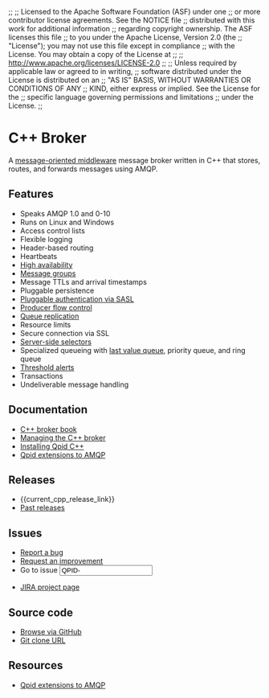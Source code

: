 ;;
;; Licensed to the Apache Software Foundation (ASF) under one
;; or more contributor license agreements.  See the NOTICE file
;; distributed with this work for additional information
;; regarding copyright ownership.  The ASF licenses this file
;; to you under the Apache License, Version 2.0 (the
;; "License"); you may not use this file except in compliance
;; with the License.  You may obtain a copy of the License at
;; 
;;   http://www.apache.org/licenses/LICENSE-2.0
;; 
;; Unless required by applicable law or agreed to in writing,
;; software distributed under the License is distributed on an
;; "AS IS" BASIS, WITHOUT WARRANTIES OR CONDITIONS OF ANY
;; KIND, either express or implied.  See the License for the
;; specific language governing permissions and limitations
;; under the License.
;;

<div id="-left-column" markdown="1">

# C++ Broker

<div class="feature" markdown="1">

A [message-oriented middleware][mom] message broker written in C++
that stores, routes, and forwards messages using AMQP.

[mom]:http://en.wikipedia.org/wiki/Message-oriented_middleware

</div>

## Features

<div class="two-column" markdown="1">

 - Speaks AMQP 1.0 and 0-10
 - Runs on Linux and Windows
 - Access control lists
 - Flexible logging
 - Header-based routing
 - Heartbeats
 - [High availability]({{current_cpp_release_url}}/cpp-broker/book/chapter-ha.html)
 - [Message groups]({{current_cpp_release_url}}/cpp-broker/book/Using-message-groups.html)
 - Message TTLs and arrival timestamps
 - Pluggable persistence
 - [Pluggable authentication via SASL]({{current_cpp_release_url}}/cpp-broker/book/chap-Messaging_User_Guide-Security.html)
 - [Producer flow control]({{current_cpp_release_url}}/cpp-broker/book/producer-flow-control.html)
 - [Queue replication]({{current_cpp_release_url}}/cpp-broker/book/ha-queue-replication.html)
 - Resource limits
 - Secure connection via SSL
 - [Server-side selectors](https://issues.apache.org/jira/browse/QPID-4558?focusedCommentId=13592659&page=com.atlassian.jira.plugin.system.issuetabpanels:comment-tabpanel#comment-13592659)
 - Specialized queueing with [last value queue]({{current_cpp_release_url}}/cpp-broker/book/ch01s06.html), priority queue, and ring queue
 - [Threshold alerts](https://issues.apache.org/jira/browse/QPID-3002)
 - Transactions
 - Undeliverable message handling

</div>

## Documentation

<div class="two-column" markdown="1">

 - [C++ broker book]({{current_cpp_release_url}}/cpp-broker/book/index.html)
 - [Managing the C++ broker]({{current_cpp_release_url}}/cpp-broker/book/chapter-Managing-CPP-Broker.html#section-Managing-CPP-Broker)
 - [Installing Qpid C++](https://raw.githubusercontent.com/apache/qpid-cpp/master/INSTALL.txt)
 - [Qpid extensions to AMQP](https://cwiki.apache.org/confluence/display/qpid/qpid+extensions+to+amqp)

</div>
</div>

<div id="-right-column" class="right-column-adjusted" markdown="1">

## Releases

 - {{current_cpp_release_link}}
 - [Past releases]({{site_url}}/releases/index.html#past-releases)

## Issues

 - [Report a bug](https://issues.apache.org/jira/secure/CreateIssue.jspa?pid=12310520&issuetype=1&priority=3)
 - [Request an improvement](https://issues.apache.org/jira/secure/CreateIssue.jspa?pid=12310520&issuetype=4&priority=3)
 - <form id="-jira-goto-form">Go to issue <input name="jira" value="QPID-"/></form>
 - [JIRA project page](https://issues.apache.org/jira/browse/QPID)

## Source code

 - [Browse via GitHub](https://github.com/apache/qpid-cpp)
 - [Git clone URL](https://git-wip-us.apache.org/repos/asf/qpid-cpp.git)

## Resources

 - [Qpid extensions to AMQP](https://cwiki.apache.org/confluence/display/qpid/qpid+extensions+to+amqp)

</div>
